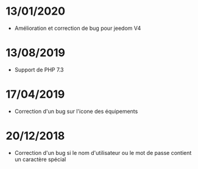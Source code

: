 # 13/01/2020

- Amélioration et correction de bug pour jeedom V4

# 13/08/2019

- Support de PHP 7.3

# 17/04/2019

- Correction d'un bug sur l'icone des équipements

# 20/12/2018

- Correction d'un bug si le nom d'utilisateur ou le mot de passe contient un caractère spécial
